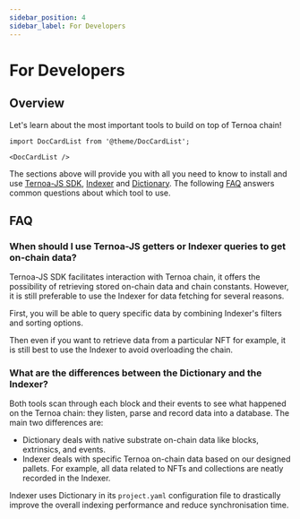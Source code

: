 ```yaml
---
sidebar_position: 4
sidebar_label: For Developers
---
```


# For Developers

## Overview

Let's learn about the most important tools to build on top of Ternoa chain!

```mdx-code-block
import DocCardList from '@theme/DocCardList';

<DocCardList />
```

The sections above will provide you with all you need to know to install and use [Ternoa-JS SDK](/category/javascript-sdk), [Indexer](/category/indexer) and [Dictionary](/for-developers/indexer/dictionary/). The following [FAQ](#faq) answers common questions about which tool to use.

## FAQ

### When should I use Ternoa-JS getters or Indexer queries to get on-chain data?

Ternoa-JS SDK facilitates interaction with Ternoa chain, it offers the possibility of retrieving stored on-chain data and chain constants. However, it is still preferable to use the Indexer for data fetching for several reasons.

First, you will be able to query specific data by combining Indexer's filters and sorting options.

Then even if you want to retrieve data from a particular NFT for example, it is still best to use the Indexer to avoid overloading the chain.

### What are the differences between the Dictionary and the Indexer?

Both tools scan through each block and their events to see what happened on the Ternoa chain: they listen, parse and record data into a database. The main two differences are:

- Dictionary deals with native substrate on-chain data like blocks, extrinsics, and events.
- Indexer deals with specific Ternoa on-chain data based on our designed pallets. For example, all data related to NFTs and collections are neatly recorded in the Indexer.

Indexer uses Dictionary in its `project.yaml` configuration file to drastically improve the overall indexing performance and reduce synchronisation time.
